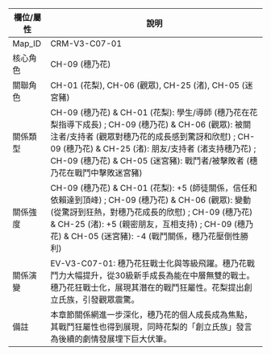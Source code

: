 | 欄位/屬性 | 說明 |
|---|---|
| Map_ID | CRM-V3-C07-01 |
| 核心角色 | CH-09 (穗乃花) |
| 關聯角色 | CH-01 (花梨), CH-06 (觀眾), CH-25 (渚), CH-05 (迷宮豬) |
| 關係類型 | CH-09 (穗乃花) & CH-01 (花梨): 學生/導師 (穗乃花在花梨指導下成長) ; CH-09 (穗乃花) & CH-06 (觀眾): 被關注者/支持者 (觀眾對穗乃花的成長感到驚訝和欣慰) ; CH-09 (穗乃花) & CH-25 (渚): 朋友/支持者 (渚支持穗乃花) ; CH-09 (穗乃花) & CH-05 (迷宮豬): 戰鬥者/被擊敗者 (穗乃花在戰鬥中擊敗迷宮豬) |
| 關係強度 | CH-09 (穗乃花) & CH-01 (花梨): +5 (師徒關係，信任和依賴達到頂峰) ; CH-09 (穗乃花) & CH-06 (觀眾): 變動 (從驚訝到狂熱，對穗乃花成長的欣慰) ; CH-09 (穗乃花) & CH-25 (渚): +5 (親密朋友，互相支持) ; CH-09 (穗乃花) & CH-05 (迷宮豬): -4 (戰鬥關係，穗乃花壓倒性勝利) |
| 關係演變 | EV-V3-C07-01: 穗乃花狂戰士化與等級飛躍。穗乃花戰鬥力大幅提升，從30級新手成長為能在中層無雙的戰士。穗乃花狂戰士化，展現其潛在的戰鬥狂屬性。花梨提出創立氏族，引發觀眾震驚。 |
| 備註 | 本章節關係網進一步深化，穗乃花的個人成長成為焦點，其戰鬥狂屬性也得到展現，同時花梨的「創立氏族」發言為後續的劇情發展埋下巨大伏筆。 |
